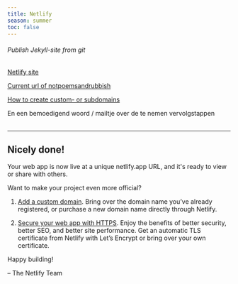```yaml
---
title: Netlify
season: summer
toc: false
---
```

###### Publish Jekyll-site from git

[Netlify site](netlify.com)

[Current url of notpoemsandrubbish](https://festive-bhabha-073837.netlify.app/)

[How to create custom- or subdomains](https://docs.netlify.com/domains-https/custom-domains/?utm_medium=email&_hsmi=109328724&_hsenc=p2ANqtz-_ETNiziUBwgrrxM8u1TMjfRJdAB97oLdFIsHs_yr2XiVczaQWAa_ke4MA2SmdLgEGo2z2x4m4tgtz2cAH9PRlewEyE-g&utm_content=109328724&utm_source=hs_automation)


En een bemoedigend woord / mailtje over de te nemen vervolgstappen
<br>
<br>

---

## Nicely done!

Your web app is now live at a unique netlify.app URL, and it's ready to view or share with others.

Want to make your project even more official?

1. [Add a custom domain](https://communications.netlify.com/e2t/tc/VWvgXv32JQwmN1_KJ4dpkjfBW3GjFly4qRCLFN1TFhv53lGn5V1-WJV7CgRjqW4WYdgR1LKCk1V_8KqQ18-kLsW8_tTf18zdvXlVmggXd7WTGhlW7nz1gt56Yl9hW6jlYfs9dTRTPW5z4q5647c3RwW5vW29215gkRzVWYvnQ3VFYrZW6MjZCn8NqBF1W1JKpS08wfr2TV_HT-S6XHWTnN8FW40LMF-9JW4LJdh96QqbbjW99rqv83jyTy7W4z4lls5_31PGW4mZKCW8-hW9hN3CPNDqXb-2rW8GWsff4YTjWFW26-_ms1gkCCcW2zTjdW5S5W2fW3tNTXf69QZkKW46wFhs7pvDDsW33Mynk5G8NVc3kZ31). Bring over the domain name you’ve already registered, or purchase a new domain name directly through Netlify.

2. [Secure your web app with HTTPS](https://communications.netlify.com/e2t/tc/VWvgXv32JQwmN1_KJ4dpkjfBW3GjFly4qRCLFN1TFhv53lGn5V1-WJV7CgQymW2N0HhV7VD76kW4SWKGN35-kpGW67K-ql6FqVDSW3P1bZK6-zGPpW9cSH3Q6TSkWMW8JtPJm4vjdgQW23bspF8Dqh7wW65mzFg4Qj8lQW8jGLdw3FXZChN81dyQ5CptcMVsXfV-2XXCbYW6f7gZ24wn9t5W30ZRB94rlpNcW6fYrN91z6bdbW7QStvT5P6Hr5W6rpmdq8XYff2W8_fV9G5SLWSzVsggwd4Jm3_fW3d962R5pDWc_W1RBhNR51dWlhW4Y-rrJ7qZHxhW3200R36Ch266W8y0w7M7nbrjNW6GyjGt1W-wnV3msd1). Enjoy the benefits of better security, better SEO, and better site performance. Get an automatic TLS certificate from Netlify with Let’s Encrypt or bring over your own certificate.

Happy building!

– The Netlify Team